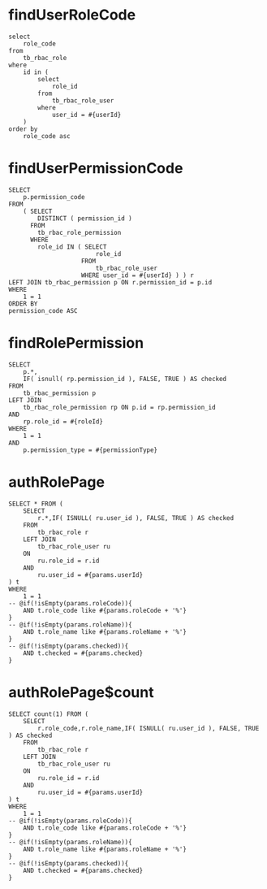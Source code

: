 findUserRoleCode
===

    select
        role_code
    from
        tb_rbac_role
    where
        id in (
            select
                role_id
            from
                tb_rbac_role_user
            where
                user_id = #{userId}
        )
    order by
        role_code asc


findUserPermissionCode
===

    SELECT
	    p.permission_code 
    FROM
        ( SELECT 
            DISTINCT ( permission_id ) 
          FROM 
            tb_rbac_role_permission 
          WHERE 
            role_id IN ( SELECT 
                            role_id
                        FROM 
                            tb_rbac_role_user 
                        WHERE user_id = #{userId} ) ) r
    LEFT JOIN tb_rbac_permission p ON r.permission_id = p.id
    WHERE
        1 = 1
    ORDER BY
    permission_code ASC

findRolePermission
===

    SELECT
	    p.*,
        IF( isnull( rp.permission_id ), FALSE, TRUE ) AS checked
    FROM
        tb_rbac_permission p
    LEFT JOIN 
        tb_rbac_role_permission rp ON p.id = rp.permission_id
    AND 
        rp.role_id = #{roleId}
    WHERE
        1 = 1
    AND 
        p.permission_type = #{permissionType}

authRolePage
===

    SELECT * FROM (
        SELECT
            r.*,IF( ISNULL( ru.user_id ), FALSE, TRUE ) AS checked
        FROM
            tb_rbac_role r
        LEFT JOIN 
            tb_rbac_role_user ru 
        ON 
            ru.role_id = r.id
        AND 
            ru.user_id = #{params.userId}
    ) t
    WHERE
        1 = 1
    -- @if(!isEmpty(params.roleCode)){
        AND t.role_code like #{params.roleCode + '%'}
    }
    -- @if(!isEmpty(params.roleName)){
        AND t.role_name like #{params.roleName + '%'}
    }
    -- @if(!isEmpty(params.checked)){
        AND t.checked = #{params.checked}
    }
    

authRolePage$count
===

    SELECT count(1) FROM (
        SELECT
            r.role_code,r.role_name,IF( ISNULL( ru.user_id ), FALSE, TRUE ) AS checked
        FROM
            tb_rbac_role r
        LEFT JOIN 
            tb_rbac_role_user ru 
        ON 
            ru.role_id = r.id
        AND 
            ru.user_id = #{params.userId}
    ) t
    WHERE
        1 = 1
    -- @if(!isEmpty(params.roleCode)){
        AND t.role_code like #{params.roleCode + '%'}
    }
    -- @if(!isEmpty(params.roleName)){
        AND t.role_name like #{params.roleName + '%'}
    }
    -- @if(!isEmpty(params.checked)){
        AND t.checked = #{params.checked}
    }